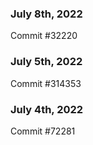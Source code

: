 ### July 8th, 2022

Commit #32220

### July 5th, 2022

Commit #314353


### July 4th, 2022

Commit #72281
